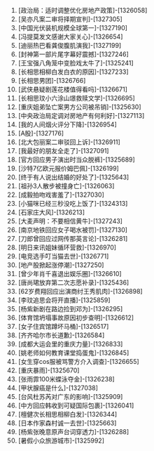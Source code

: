 
1. [政治局：适时调整优化房地产政策]-[1326058]
1. [吴亦凡案二审将择期宣判]-[1327305]
1. [中国光伏装机规模全球第一]-[1327190]
1. [冯提莫发文感谢大家关心]-[1326654]
1. [迪丽热巴看龚俊腹肌演我]-[1327199]
1. [封神第一部片尾字幕好震撼]-[1327246]
1. [王宝强八角笼中变脸戏太牛了]-[1325241]
1. [长相思相柳白发白衣的原因]-[1327233]
1. [长相思男团]-[1326766]
1. [武侠悬疑剧莲花楼值得看吗]-[1326671]
1. [长相思玟小六涂山璟救赎文学]-[1326695]
1. [重庆姐弟坠亡案男方公司被吊销]-[1325630]
1. [中央政治局定调对房地产有何利好]-[1327113]
1. [我的人间烟火评分下降]-[1326954]
1. [A股]-[1327176]
1. [北大包丽案二审驳回上诉]-[1326911]
1. [我最好的朋友全走了]-[1327091]
1. [官方回应男子演出时当众脱裤]-[1325689]
1. [沙特7亿欧元报价姆巴佩]-[1326199]
1. [终于有人说出结婚的好处了]-[1325643]
1. [祖孙3人散步被撞身亡]-[1326063]
1. [成毅拍吻戏害羞了]-[1327030]
1. [小猫咪已经三秒没吃上饭了]-[1324313]
1. [石家庄大风]-[1326213]
1. [大麦声明：不要相信黄牛]-[1327243]
1. [南京地铁回应女子喝水被罚]-[1327130]
1. [刀郎曾回应过网传那英言论]-[1326281]
1. [明日来讯姐妹循环营救]-[1326970]
1. [电竞选手叮当猫去世]-[1326771]
1. [地产股掀起涨停潮]-[1327250]
1. [曾少年肖千喜退出娱乐圈]-[1326610]
1. [唐尚珺放弃第二次志愿补录]-[1325436]
1. [62岁费翔回应出演商纣王秀肌肉]-[1326898]
1. [李玟追思会将开直播]-[1325859]
1. [杨紫新剧在路边捡到邓为]-[1326295]
1. [体育馆坍塌事故原因初步查明]-[1326612]
1. [女子住宾馆蹲坏马桶]-[1326517]
1. [齐齐哈尔市长道歉]-[1326584]
1. [成都大运会里的重庆力量]-[1326833]
1. [姚老师如何教育课堂捣蛋鬼]-[1326845]
1. [女生穿cos服被骂警方介入调查]-[1326655]
1. [重庆暴雨]-[1325670]
1. [张雨霏100米蝶泳夺金]-[1326238]
1. [甲状腺癌是什么]-[1327038]
1. [台风杜苏芮对广东的影响]-[1325909]
1. [中方回应韩收到可疑国际包裹]-[1326041]
1. [檀健次长相思相柳白发]-[1326344]
1. [日本作家森村诚一去世]-[1325663]
1. [杨紫张晚意原声台词穿透力]-[1326288]
1. [暑假小众旅游城市]-[1325992]